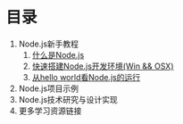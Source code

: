 目录
=========

1. Node.js新手教程
	1. [什么是Node.js](tutorials/what-is-nodejs.md)
	2. [快速搭建Node.js开发环境(Win && OSX)](begin-to-dev.md)
	3. [从hello world看Node.js的运行](hello-world.md)
2. Node.js项目示例
3. Node.js技术研究与设计实现
4. 更多学习资源链接